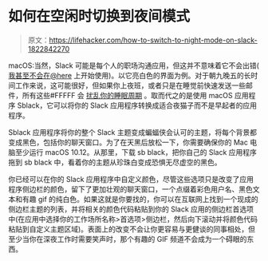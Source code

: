 # 如何在空闲时切换到夜间模式

> 原文：<https://lifehacker.com/how-to-switch-to-night-mode-on-slack-1822842270>

macOS:当然，Slack 可能是每个人的职场沟通应用，但这并不意味着它不会出错( [我甚至不会在@here](https://lifehacker.com/how-to-navigate-office-etiquette-on-slack-1818966577) 上开始使用)。以它亮白色的界面为例。对于朝九晚五的长时间工作来说，这可能很好，但如果你上夜班，或者只是在睡觉前快速发送一些邮件，所有这些#FFFFF 会 [扰乱你的睡眠周期](https://lifehacker.com/everything-you-need-to-know-about-how-light-affects-you-1782365372) 。取而代之的是使用 macOS 应用程序 Sblack，它可以将你的 Slack 应用程序转换成适合夜猫子而不是早起者的应用程序。



Sblack 应用程序将你的整个 Slack 主题变成蝙蝠侠会认可的主题，将每个背景都变成黑色，包括你的聊天窗口。为了在天黑后放松一下，你需要确保你的 Mac 电脑至少运行 macOS 10.12。从那里，下载 sb black，把你自己的 Slack 应用程序拖到 sb black 中，看着你的主题从珍珠白变成恐惧无尽虚空的黑色。

你已经可以在你的 Slack 应用程序中自定义颜色，尽管这些选项只是改变了应用程序侧边栏的颜色，留下了更加壮观的聊天窗口，一个点缀着彩色用户名、黑色文本和有趣 gif 的纯白色。如果这就是你要找的，你可以在互联网上找到一个现成的侧边栏主题的列表，并将相关的颜色代码粘贴到你的 Slack 应用的侧边栏首选项中(在应用中选择你的工作场所名称>首选项>侧边栏，然后向下滚动并将颜色代码粘贴到自定义主题区域)。表面上的改变不会让你更容易与更健谈的同事相处，但至少当你在深夜工作时需要笑声时，那个有趣的 GIF 频道不会成为一个碍眼的东西。